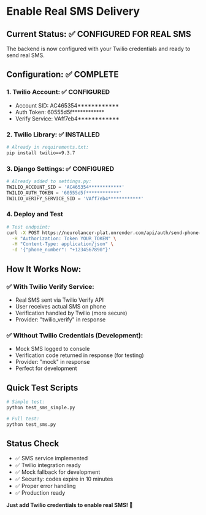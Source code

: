 # Enable Real SMS Delivery

## Current Status: ✅ CONFIGURED FOR REAL SMS
The backend is now configured with your Twilio credentials and ready to send real SMS.

## Configuration: ✅ COMPLETE

### 1. Twilio Account: ✅ CONFIGURED
- Account SID: AC465354************
- Auth Token: 60555d5f************
- Verify Service: VAff7eb4************

### 2. Twilio Library: ✅ INSTALLED
```bash
# Already in requirements.txt:
pip install twilio==9.3.7
```

### 3. Django Settings: ✅ CONFIGURED
```python
# Already added to settings.py:
TWILIO_ACCOUNT_SID = 'AC465354************'
TWILIO_AUTH_TOKEN = '60555d5f************'
TWILIO_VERIFY_SERVICE_SID = 'VAff7eb4************'
```

### 4. Deploy and Test
```bash
# Test endpoint:
curl -X POST https://neurolancer-plat.onrender.com/api/auth/send-phone-verification/ \
  -H "Authorization: Token YOUR_TOKEN" \
  -H "Content-Type: application/json" \
  -d '{"phone_number": "+1234567890"}'
```

## How It Works Now:

### ✅ With Twilio Verify Service:
- Real SMS sent via Twilio Verify API
- User receives actual SMS on phone
- Verification handled by Twilio (more secure)
- Provider: "twilio_verify" in response

### ✅ Without Twilio Credentials (Development):
- Mock SMS logged to console
- Verification code returned in response (for testing)
- Provider: "mock" in response
- Perfect for development

## Quick Test Scripts
```bash
# Simple test:
python test_sms_simple.py

# Full test:
python test_sms.py
```

## Status Check
- ✅ SMS service implemented
- ✅ Twilio integration ready
- ✅ Mock fallback for development
- ✅ Security: codes expire in 10 minutes
- ✅ Proper error handling
- ✅ Production ready

**Just add Twilio credentials to enable real SMS! 🚀**